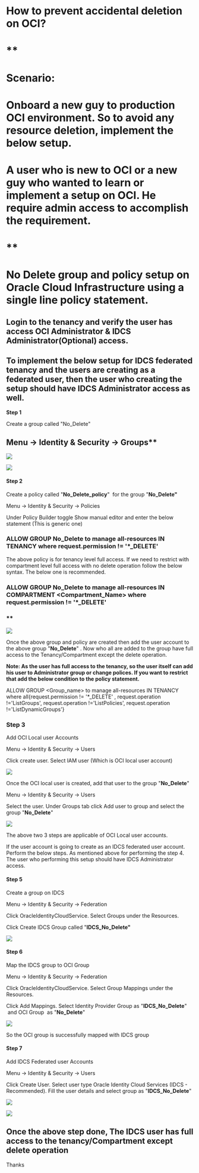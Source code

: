 # **How to prevent accidental deletion on OCI?**
# ** 
# **Scenario:**
# **Onboard a new guy to production OCI environment. So to avoid any resource deletion, implement the below setup.** 
# **A user who is new to OCI or a new guy who wanted to learn or implement a setup on OCI. He require admin access to accomplish the requirement.** 
# ** 
# **No Delete group and policy setup on Oracle Cloud Infrastructure using a single line policy statement.** 
## **Login to the tenancy and verify the user has access OCI Administrator & IDCS Administrator(Optional) access.**
## **To implement the below setup for IDCS federated tenancy and the users are creating as a federated user, then the user who creating the setup should have IDCS Administrator access as well.**
**Step 1**

Create a group called "No\_Delete" 

Menu → Identity & Security → Groups**
-------------------------------------
![](images/Aspose.Words.cd9cd2fd-fb38-4897-8b4f-3e4b14e9ae9c.001.jpeg)



![](images/Aspose.Words.cd9cd2fd-fb38-4897-8b4f-3e4b14e9ae9c.002.png)


#### **Step 2** 
Create a policy called "**No\_Delete\_policy**"  for the group "**No\_Delete"** 

Menu → Identity & Security → Policies 

Under Policy Builder toggle Show manual editor and enter the below statement (This is generic one)
### **ALLOW GROUP No\_Delete to manage all-resources IN TENANCY where request.permission != '\*\_DELETE'**
The above policy is for tenancy level full access. If we need to restrict with compartment level full access with no delete operation follow the below syntax. The below one is recommended.
### **ALLOW GROUP No\_Delete to manage all-resources IN COMPARTMENT <Compartment\_Name> where request.permission != '\*\_DELETE'**
### ** 
![](images/Aspose.Words.cd9cd2fd-fb38-4897-8b4f-3e4b14e9ae9c.003.jpeg)





Once the above group and policy are created then add the user account to the above group "**No\_Delete**" . Now who all are added to the group have full access to the Tenancy/Compartment except the delete operation.

**Note: As the user has full access to the tenancy, so the user itself can add his user to Administrator group or change polices. If you want to restrict that add the below condition to the policy statement.**  

ALLOW GROUP <Group\_name> to manage all-resources IN TENANCY where all{request.permission != '\*\_DELETE' , request.operation !='ListGroups', request.operation !='ListPolicies', request.operation !='ListDynamicGroups'}




### **Step 3**
Add OCI Local user Accounts 

Menu → Identity & Security → Users

Click create user. Select IAM user (Which is OCI local user account)

![](images/Aspose.Words.cd9cd2fd-fb38-4897-8b4f-3e4b14e9ae9c.004.jpeg)





Once the OCI local user is created, add that user to the group "**No\_Delete**"

Menu → Identity & Security → Users

Select the user. Under Groups tab click Add user to group and select the group "**No\_Delete**"



![](images/Aspose.Words.cd9cd2fd-fb38-4897-8b4f-3e4b14e9ae9c.005.jpeg)





The above two 3 steps are applicable of OCI Local user accounts. 



If the user account is going to create as an IDCS federated user account. Perform the below steps. As mentioned above for performing the step 4. The user who performing this setup should have IDCS Administrator access.


#### **Step 5**
Create a group on IDCS

Menu → Identity & Security → Federation

Click OracleIdentityCloudService. Select Groups under the Resources. 

Click Create IDCS Group called "**IDCS\_No\_Delete"** 

![](images/Aspose.Words.cd9cd2fd-fb38-4897-8b4f-3e4b14e9ae9c.006.jpeg)


#### **Step 6**
Map the IDCS group to OCI Group 

Menu → Identity & Security → Federation

Click OracleIdentityCloudService. Select Group Mappings under the Resources. 

Click Add Mappings. Select Identity Provider Group as "**IDCS\_No\_Delete**"   and OCI Group  as "**No\_Delete**" 

![](images/Aspose.Words.cd9cd2fd-fb38-4897-8b4f-3e4b14e9ae9c.007.jpeg)



So the OCI group is successfully mapped with IDCS group 
#### **Step 7**
Add IDCS Federated user Accounts 

Menu → Identity & Security → Users

Click Create User. Select user type Oracle Identity Cloud Services (IDCS - Recommended). Fill the user details and select group as "**IDCS\_No\_Delete**" 



![](images/Aspose.Words.cd9cd2fd-fb38-4897-8b4f-3e4b14e9ae9c.008.jpeg)



![](images/Aspose.Words.cd9cd2fd-fb38-4897-8b4f-3e4b14e9ae9c.009.jpeg)


## **Once the above step done, The IDCS user has full access to the tenancy/Compartment except delete operation** 




Thanks 


























































